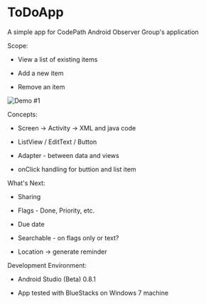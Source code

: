 # ToDoApp
A simple app for CodePath Android Observer Group's application

Scope:

* View a list of existing items

* Add a new item

* Remove an item



![Demo #1](https://cloud.githubusercontent.com/assets/929507/5890881/c777bc52-a427-11e4-8909-2c14eddfc4e4.gif)



  
Concepts:

* Screen -> Activity -> XML and java code

* ListView / EditText / Button

* Adapter - between data and views

* onClick handling for buttion and list item

  
What's Next:

* Sharing

* Flags - Done, Priority, etc.

* Due date

* Searchable - on flags only or text?

* Location -> generate reminder

  
  
Development Environment:

* Android Studio (Beta) 0.8.1

* App tested with BlueStacks on Windows 7 machine

  

